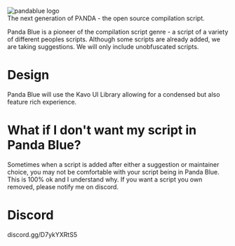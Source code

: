 ![pandablue logo](https://i.imgur.com/AWxBOLR.png)
<br>
The next generation of PλNDA - the open source compilation script.

Panda Blue is a pioneer of the compilation script genre - a script of a variety of different peoples scripts.
Although some scripts are already added, we are taking suggestions. We will only include unobfuscated scripts.

# Design
Panda Blue will use the Kavo UI Library allowing for a condensed but also feature rich experience.

# What if I don't want my script in Panda Blue?
Sometimes when a script is added after either a suggestion or maintainer choice, you may not be comfortable with your script being in Panda Blue. This is 100% ok and I understand why. If you want a script you own removed, please notify me on discord.

# Discord
discord.gg/D7ykYXRtS5
